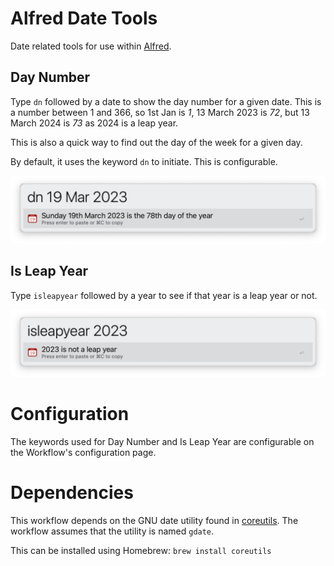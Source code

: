 # Alfred Date Tools

Date related tools for use within [Alfred](https://alfredapp.com).

## Day Number

Type `dn` followed by a date to show the day number for a given date. This is a number between 1 and 366, so 1st Jan is *1*, 13 March 2023 is *72*, but 13 March 2024 is *73* as 2024 is a leap year.

This is also a quick way to find out the day of the week for a given day.


By default, it uses the keyword `dn` to initiate. This is configurable.

![Screenshot of Day Number](readme-assets/ss-daynumber.png)

## Is Leap Year

Type `isleapyear` followed by a year to see if that year is a leap year or not.

![Screenshot of Is Leap Year](readme-assets/ss-isleapyear.png)

# Configuration

The keywords used for Day Number and Is Leap Year are configurable on the Workflow's configuration page.

# Dependencies

This workflow depends on the GNU date utility found in [coreutils](https://formulae.brew.sh/formula/coreutils). The workflow assumes that the utility is named `gdate`.

This can be installed using Homebrew: `brew install coreutils`
